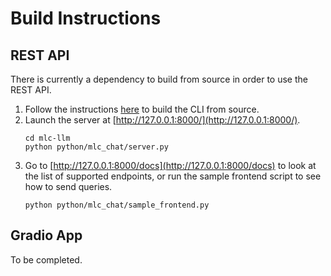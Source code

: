 # Build Instructions

## REST API

There is currently a dependency to build from source in order to use the REST API. 

1. Follow the instructions [here](https://github.com/mlc-ai/mlc-llm/tree/main/cpp) to build the CLI from source.
2. Launch the server at [http://127.0.0.1:8000/](http://127.0.0.1:8000/).
    ```shell
    cd mlc-llm
    python python/mlc_chat/server.py
    ```
3. Go to [http://127.0.0.1:8000/docs](http://127.0.0.1:8000/docs) to look at the list of supported endpoints, or run the sample frontend script to see how to send queries.
    ```
    python python/mlc_chat/sample_frontend.py
    ```

## Gradio App

To be completed.